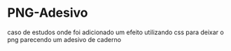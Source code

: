 # PNG-Adesivo
caso de estudos onde foi adicionado um efeito utilizando css para deixar o png parecendo um adesivo de caderno
